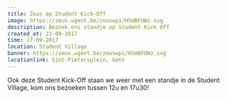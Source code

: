 ```yaml
---
title: Zeus op Student Kick-Off
image: https://zeus.ugent.be/zeuswpi/HSmBFUWz.svg
description: Bezoek ons standje op Student Kick Off
created_at: 23-09-2017
time: 27-09-2017
location: Student Village
banner: https://zeus.ugent.be/zeuswpi/HSmBFUWz.svg
locationlink: Sint-Pietersplein, Gent
---
```


Ook deze Student Kick-Off staan we weer met een standje in de Student Village, kom ons bezoeken tussen 12u en 17u30!

